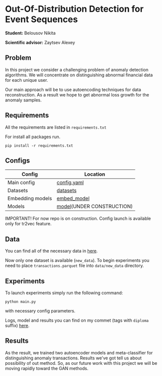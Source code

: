 # Out-Of-Distribution Detection for Event Sequences

**Student:** Belousov Nikita

**Scientific advisor:** Zaytsev Alexey

## Problem

In this project we consider a challenging problem of anomaly detection algorithms. We will concentrate on distinguishing abnormal financial data for each unique user.

Our main approach will be to use autoencoding techniques for data reconstruction. As a result we hope to get abnormal loss growth for the anomaly samples.

## Requirements

All the requirements are listed in `requirements.txt`

For install all packages run.

```
pip install -r requirements.txt
```

## Configs

| Config           | Location                                    |
| ---------------- | ------------------------------------------- |
| Main config      | [config.yaml](/config/config.yaml)          |
| Datasets         | [datasets](/config/dataset/)                |
| Embedding models | [embed_model](/config/embed_model/)         |
| Models           | [model](/config/model/)(UNDER CONSTRUCTION) |

IMPORTANT!
For now repo is on construction. Config launch is available only for tr2vec feature.

## Data

You can find all of the necessary data in [here](https://disk.yandex.ru/d/pYijj1fHonHRSw).

Now only one dataset is available (`new_data`). To begin experiments you need to place `transactions.parquet` file into `data/new_data` directory.

## Experiments

To launch experiments simply run the following command:

```
python main.py
```

with necessary config parameters.

Logs, model and results you can find on my commet (tags with `diploma` suffix) [here](https://www.comet.com/nokiroki1#projects).

## Results

As the result, we trained two autoencoder models and meta-classifier for distinguishing anomaly transactions. Results we've got tell us about possibility of out method. So, as our future work with this project we will be moving rapidly toward the GAN methods.


